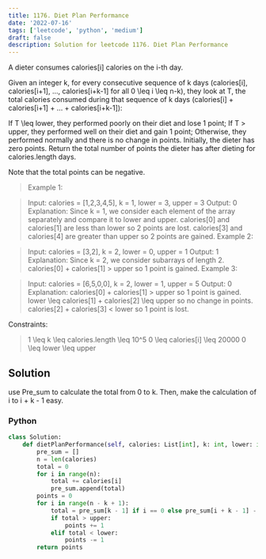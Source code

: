 ```yaml
---
title: 1176. Diet Plan Performance
date: '2022-07-16'
tags: ['leetcode', 'python', 'medium']
draft: false
description: Solution for leetcode 1176. Diet Plan Performance
---
```



A dieter consumes calories[i] calories on the i-th day. 

Given an integer k, for every consecutive sequence of k days (calories[i], calories[i+1], ..., calories[i+k-1] for all 0 <TeX>\leq</TeX> i <TeX>\leq</TeX> n-k), they look at T, the total calories consumed during that sequence of k days (calories[i] + calories[i+1] + ... + calories[i+k-1]):

If T <TeX>\leq</TeX> lower, they performed poorly on their diet and lose 1 point; 
If T <TeX>></TeX> upper, they performed well on their diet and gain 1 point;
Otherwise, they performed normally and there is no change in points.
Initially, the dieter has zero points. Return the total number of points the dieter has after dieting for calories.length days.

Note that the total points can be negative.

 

 > Example 1:

 > Input: calories <TeX>=</TeX> [1,2,3,4,5], k <TeX>=</TeX> 1, lower <TeX>=</TeX> 3, upper <TeX>=</TeX> 3
 > Output: 0
 > Explanation: Since k <TeX>=</TeX> 1, we consider each element of the array separately and compare it to lower and upper.
 > calories[0] and calories[1] are less than lower so 2 points are lost.
 > calories[3] and calories[4] are greater than upper so 2 points are gained.
 > Example 2:

 > Input: calories <TeX>=</TeX> [3,2], k <TeX>=</TeX> 2, lower <TeX>=</TeX> 0, upper <TeX>=</TeX> 1
 > Output: 1
 > Explanation: Since k <TeX>=</TeX> 2, we consider subarrays of length 2.
 > calories[0] + calories[1] > upper so 1 point is gained.
 > Example 3:

 > Input: calories <TeX>=</TeX> [6,5,0,0], k <TeX>=</TeX> 2, lower <TeX>=</TeX> 1, upper <TeX>=</TeX> 5
 > Output: 0
 > Explanation:
 > calories[0] + calories[1] > upper so 1 point is gained.
 > lower <TeX>\leq</TeX> calories[1] + calories[2] <TeX>\leq</TeX> upper so no change in points.
 > calories[2] + calories[3] < lower so 1 point is lost.
 

Constraints:

 > 1 <TeX>\leq</TeX> k <TeX>\leq</TeX> calories.length <TeX>\leq</TeX> 10^5
 > 0 <TeX>\leq</TeX> calories[i] <TeX>\leq</TeX> 20000
 > 0 <TeX>\leq</TeX> lower <TeX>\leq</TeX> upper

## Solution
use Pre_sum to calculate the total from 0 to k. Then, make the calculation of i to i + k - 1 easy. 
### Python
```python
class Solution:
    def dietPlanPerformance(self, calories: List[int], k: int, lower: int, upper: int) -> int:
        pre_sum = []
        n = len(calories)
        total = 0
        for i in range(n):
            total += calories[i]
            pre_sum.append(total)
        points = 0
        for i in range(n - k + 1):
            total = pre_sum[k - 1] if i == 0 else pre_sum[i + k - 1] - pre_sum[i - 1]
            if total > upper:
                points += 1
            elif total < lower:
                points -= 1
        return points
```
